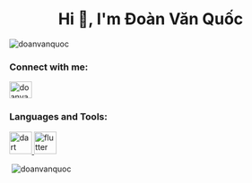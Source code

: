 <h1 align="center">Hi 👋, I'm Đoàn Văn Quốc</h1>

<p align="left"> <img src="https://komarev.com/ghpvc/?username=doanvanquoc&label=Profile%20views&color=0e75b6&style=flat" alt="doanvanquoc" /> </p>

<h3 align="left">Connect with me:</h3>
<p align="left">
<a href="https://fb.com/doanvanquoc29" target="blank"><img align="center" src="https://raw.githubusercontent.com/rahuldkjain/github-profile-readme-generator/master/src/images/icons/Social/facebook.svg" alt="doanvanquoc29" height="30" width="40" /></a>
</p>

<h3 align="left">Languages and Tools:</h3>
<p align="left"> <a href="https://dart.dev" target="_blank" rel="noreferrer"> <img src="https://www.vectorlogo.zone/logos/dartlang/dartlang-icon.svg" alt="dart" width="40" height="40"/> </a> <a href="https://flutter.dev" target="_blank" rel="noreferrer"> <img src="https://www.vectorlogo.zone/logos/flutterio/flutterio-icon.svg" alt="flutter" width="40" height="40"/> </a> </p>

<p>&nbsp;<img align="center" src="https://github-readme-stats.vercel.app/api?username=doanvanquoc&show_icons=true&locale=en" alt="doanvanquoc" /></p>

